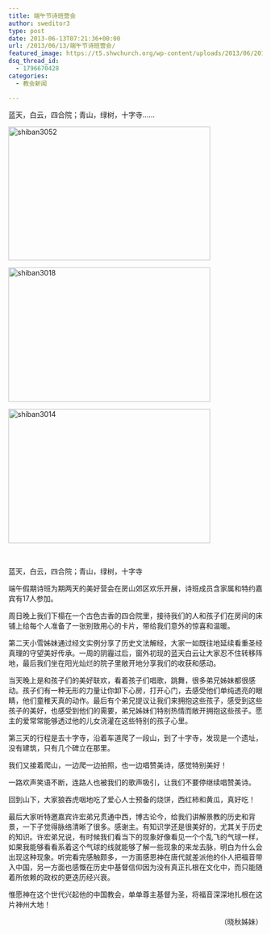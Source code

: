 ```yaml
---
title: 端午节诗班营会
author: sweditor3
type: post
date: 2013-06-13T07:21:36+00:00
url: /2013/06/13/端午节诗班营会/
featured_image: https://t5.shwchurch.org/wp-content/uploads/2013/06/20130618191832608.jpg
dsq_thread_id:
  - 1796670428
categories:
  - 教会新闻

---
```

蓝天，白云，四合院；青山，绿树，十字寺&#8230;&#8230;

<!--more-->

<div id="gallery-1" class="gallery galleryid-1 default columns_3 gallery-columns-3  gallery-size-thumbnail ">
  <dl class="gallery-item gallery-startcol">
    <dt class="gallery-icon">
      <a href="https://t5.shwchurch.org/wp-content/uploads/2013/06/20130618191832608.jpg" title="shiban3052"> <img src="https://t5.shwchurch.org/wp-content/uploads/2013/06/20130618191832608.jpg" width="400" height="265" title="shiban3052" class="attachment-thumbnail" alt="shiban3052" /></a>
    </dt>
  </dl>
  
  <dl class="gallery-item">
    <dt class="gallery-icon">
      <a href="https://t5.shwchurch.org/wp-content/uploads/2013/06/20130618191828417.jpg" title="shiban3018"> <img src="https://t5.shwchurch.org/wp-content/uploads/2013/06/20130618191828417.jpg" width="400" height="266" title="shiban3018" class="attachment-thumbnail" alt="shiban3018" /></a>
    </dt>
  </dl>
  
  <dl class="gallery-item gallery-endcol">
    <dt class="gallery-icon">
      <a href="https://t5.shwchurch.org/wp-content/uploads/2013/06/20130618191825659.jpg" title="shiban3014"> <img src="https://t5.shwchurch.org/wp-content/uploads/2013/06/20130618191825659.jpg" width="400" height="266" title="shiban3014" class="attachment-thumbnail" alt="shiban3014" /></a>
    </dt>
  </dl>
  
  <br class='clear' />
</div>

<!-- file gallery output cached on 2019.04.08 ＠ 19:44:57-->

蓝天，白云，四合院；青山，绿树，十字寺

端午假期诗班为期两天的美好营会在房山郊区欢乐开展，诗班成员含家属和特约嘉宾有17人参加。

周日晚上我们下榻在一个古色古香的四合院里，接待我们的人和孩子们在房间的床铺上给每个人准备了一张别致用心的卡片，带给我们意外的惊喜和温暖。

第二天小雪姊妹通过经文实例分享了历史文法解经，大家一如既往地延续看重圣经真理的守望美好传承。一周的阴霾过后，窗外初现的蓝天白云让大家忍不住转移阵地，最后我们坐在阳光灿烂的院子里敞开地分享我们的收获和感动。

当天晚上是和孩子们的美好联欢，看着孩子们唱歌，跳舞，很多弟兄姊妹都很感动。孩子们有一种无形的力量让你卸下心房，打开心门，去感受他们单纯透亮的眼睛，他们童稚天真的动作。最后有个弟兄提议让我们来拥抱这些孩子，感受到这些孩子的美好，也感受到他们的需要，弟兄姊妹们特别热情而敞开拥抱这些孩子。愿主的爱常常能够透过他的儿女浇灌在这些特别的孩子心里。

第三天的行程是去十字寺，沿着车道爬了一段山，到了十字寺，发现是一个遗址，没有建筑，只有几个碑立在那里。

我们又接着爬山，一边爬一边拍照，也一边唱赞美诗，感觉特别美好！

一路欢声笑语不断，连路人也被我们的歌声吸引，让我们不要停继续唱赞美诗。

回到山下，大家狼吞虎咽地吃了爱心人士预备的烧饼，西红柿和黄瓜，真好吃！

最后大家听特邀嘉宾许宏弟兄贯通中西，博古论今，给我们讲解景教的历史和背景，一下子觉得脉络清晰了很多。感谢主。有知识学还是很美好的，尤其关于历史的知识。许宏弟兄说，有时候我们看当下的现象好像看见一个个乱飞的气球一样，如果我能够看看系着这个气球的线就能够了解一些现象的来龙去脉，明白为什么会出现这种现象。听完看完感触颇多，一方面感恩神在唐代就差派他的仆人把福音带入中国，另一方面也感慨在历史中基督信仰因为没有真正扎根在文化中，而只能随着所依赖的政权的更迭历经兴衰。

惟愿神在这个世代兴起他的中国教会，单单尊主基督为圣，将福音深深地扎根在这片神州大地！

<p style="text-align: right;">
   （晓秋姊妹）
</p>

&nbsp;